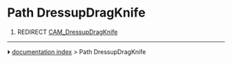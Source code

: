 # Path DressupDragKnife
1.  REDIRECT [CAM_DressupDragKnife](CAM_DressupDragKnife.md)



---
⏵ [documentation index](../README.md) > Path DressupDragKnife
